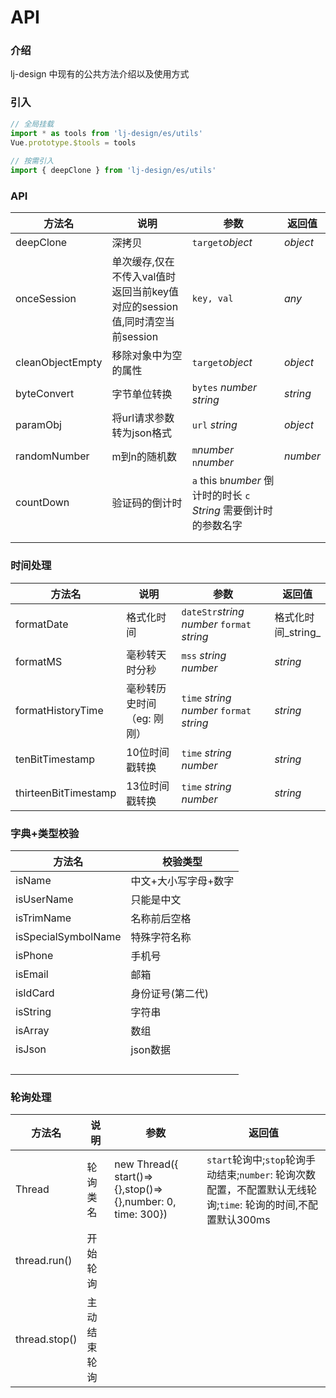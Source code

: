 # API

### 介绍

lj-design 中现有的公共方法介绍以及使用方式

### 引入
  
```javascript
// 全局挂载
import * as tools from 'lj-design/es/utils'
Vue.prototype.$tools = tools
  
// 按需引入
import { deepClone } from 'lj-design/es/utils'
```

### API

| 方法名 | 说明 | 参数 | 返回值 |
|--------|------|-----|-------|
| deepClone | 深拷贝 | `target`_object_ | _object_ |
| onceSession | 单次缓存,仅在不传入val值时返回当前key值对应的session值,同时清空当前session | `key, val` | _any_ |
| cleanObjectEmpty | 移除对象中为空的属性 | `target`_object_ | _object_ |
| byteConvert | 字节单位转换 | `bytes` _number_  _string_ | _string_ |
| paramObj | 将url请求参数转为json格式 | `url` _string_ | _object_ |
| randomNumber | m到n的随机数 | `m`_number_ `n`_number_ | _number_ |
|  countDown|  验证码的倒计时|  `a` this `b`_number_ 倒计时的时长 `c` _String_ 需要倒计时的参数名字|  |
|  |  |  |  |
|  |  |  |  |
### 时间处理

| 方法名 | 说明 | 参数 | 返回值 |
|--------|------|-----|-------|
| formatDate | 格式化时间 | `dateStr`_string_  _number_ `format` _string_ | 格式化时间_string_ |
| formatMS | 毫秒转天时分秒 | `mss` _string_ _number_ | _string_ |
| formatHistoryTime | 毫秒转历史时间（eg: 刚刚） | `time` _string_ _number_ `format` _string_ | _string_ |
| tenBitTimestamp | 10位时间戳转换 | `time` _string_ _number_ | _string_ |
| thirteenBitTimestamp | 13位时间戳转换 | `time` _string_ _number_ | _string_ |

### 字典+类型校验

| 方法名 | 校验类型 |
|--------|------|
| isName | 中文+大小写字母+数字 |
| isUserName | 只能是中文 |
| isTrimName | 名称前后空格 |
| isSpecialSymbolName | 特殊字符名称 |
| isPhone | 手机号 |
| isEmail | 邮箱 |
| isIdCard | 身份证号(第二代) |
| isString | 字符串 |
| isArray | 数组 |
| isJson | json数据 |
|  |  |  |  |
|  |  |  |  |
|  |  |  |  |
|  |  |  |  |

### 轮询处理

| 方法名 | 说明 | 参数 | 返回值 |
|--------|------|-----|-------|
|  Thread|  轮询类名 | new Thread({ start()=>{},stop()=>{},number: 0, time: 300}) | `start`轮询中;`stop`轮询手动结束;`number`: 轮询次数配置，不配置默认无线轮询;`time`: 轮询的时间,不配置默认300ms|
|  thread.run()|  开始轮询|  |  |
|  thread.stop()|  主动结束轮询 |
